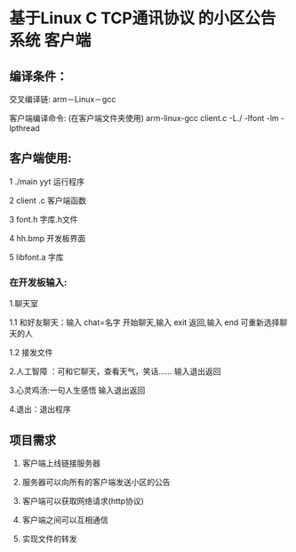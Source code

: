 # 基于Linux  C  TCP通讯协议 的小区公告系统        客户端



## 编译条件：

交叉编译链: arm－Linux－gcc

客户端编译命令: (在客户端文件夹使用)   arm-linux-gcc  client.c  -L./ -lfont  -lm -lpthread

## 客户端使用:

1   ./main  yyt   运行程序

2   client .c       客户端函数

3    font.h         字库.h文件

4    hh.bmp      开发板界面

5    libfont.a     字库

### 在开发板输入:

1.聊天室

1.1 和好友聊天：输入 chat=名字 开始聊天,输入 exit 返回,输入 end 可重新选择聊天的人

1.2  接发文件

 2.人工智障 ：可和它聊天，查看天气，笑话...... 输入退出返回

3.心灵鸡汤:一句人生感悟      输入退出返回

 4.退出：退出程序

## 项目需求

  1. 客户端上线链接服务器

  2. 服务器可以向所有的客户端发送小区的公告

  3. 客户端可以获取网络请求(http协议)

  4. 客户端之间可以互相通信

  5. 实现文件的转发














